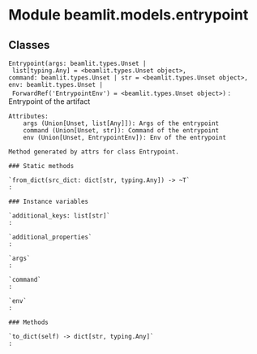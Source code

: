 Module beamlit.models.entrypoint
================================

Classes
-------

`Entrypoint(args: beamlit.types.Unset | list[typing.Any] = <beamlit.types.Unset object>, command: beamlit.types.Unset | str = <beamlit.types.Unset object>, env: beamlit.types.Unset | ForwardRef('EntrypointEnv') = <beamlit.types.Unset object>)`
:   Entrypoint of the artifact
    
    Attributes:
        args (Union[Unset, list[Any]]): Args of the entrypoint
        command (Union[Unset, str]): Command of the entrypoint
        env (Union[Unset, EntrypointEnv]): Env of the entrypoint
    
    Method generated by attrs for class Entrypoint.

    ### Static methods

    `from_dict(src_dict: dict[str, typing.Any]) ‑> ~T`
    :

    ### Instance variables

    `additional_keys: list[str]`
    :

    `additional_properties`
    :

    `args`
    :

    `command`
    :

    `env`
    :

    ### Methods

    `to_dict(self) ‑> dict[str, typing.Any]`
    :